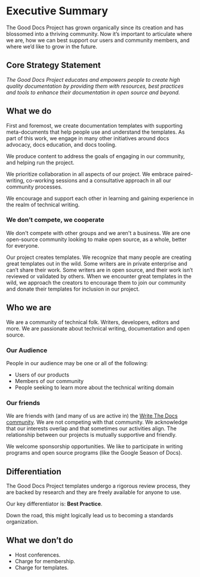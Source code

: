 # Executive Summary

The Good Docs Project has grown organically since its creation and has blossomed into a thriving community. Now it’s important to articulate where we are, how we can best support our users and community members, and where we’d like to grow in the future. 


## Core Strategy Statement  

_The Good Docs Project educates and empowers people to create high quality documentation by providing them with resources, best practices and tools to enhance their documentation in open source and beyond._


## What we do

First and foremost, we create documentation templates with supporting meta-documents that help people use and understand the templates. As part of this work, we engage in many other initiatives around docs advocacy, docs education, and docs tooling. 

We produce content to address the goals of engaging in our community, and helping run the project.

We prioritize collaboration in all aspects of our project. We embrace paired-writing, co-working sessions and a consultative approach in all
our community processes.

We encourage and support each other in learning and gaining experience in the realm of technical writing. 


### We don’t compete, we cooperate

We don't compete with other groups and we aren't a business. We are one open-source community looking to make open source, as a whole, better for everyone. 

Our project creates templates. We recognize that many people are creating great templates out in the wild. Some writers are in private enterprise and can’t share their work. Some writers are in open source, and their work isn’t reviewed or validated by others. 
When we encounter great templates in the wild, we approach the creators to encourage them to join our community and donate their templates for inclusion in our project.


## Who we are

We are a community of technical folk. Writers, developers, editors and more. We are passionate about technical writing, documentation and open source.


### Our Audience

People in our audience may be one or all of the following:

* Users of our products
* Members of our community
* People seeking to learn more about the technical writing domain


### Our friends

We are friends with (and many of us are active in) the [Write The Docs community](https://www.writethedocs.org/). 
We are not competing with that community. We acknowledge that our interests overlap and that sometimes our activities align. 
The relationship between our projects is mutually supportive and friendly.

We welcome sponsorship opportunities. We like to participate in writing programs and open source programs (like the Google Season of Docs).


## Differentiation

The Good Docs Project templates undergo a rigorous review process, they are backed by research and they are freely available for anyone to use.

Our key differentiator is: **Best Practice**. 

Down the road, this might logically lead us to becoming a standards organization.


## What we don’t do

* Host conferences.
* Charge for membership.
* Charge for templates.
